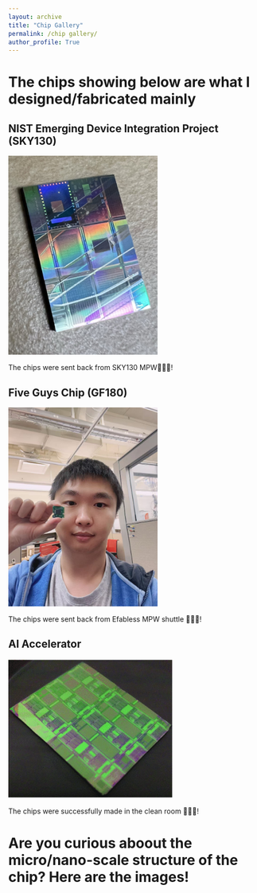```yaml
---
layout: archive
title: "Chip Gallery"
permalink: /chip gallery/
author_profile: True
---
```

# The chips showing below are what I designed/fabricated mainly

## NIST Emerging Device Integration Project (SKY130)

<img src="../images/sky130_NIST.JPG" width="300" height="400">


The chips were sent back from SKY130 MPW🎉🎉🎉!


## Five Guys Chip (GF180)

<!--img src="/images/chip_180.jpg"-->
<!--img src="/images/chip_180.jpg" style="max-height: 50px; max-width: 50px;" /-->
<img src="../images/chip_180.jpg" width="300" height="400">

The chips were sent back from Efabless MPW shuttle 🎉🎉🎉!


## AI Accelerator
<!--img src="/images/memristor_accel.png" width="300" height="400"-->
<img src="../images/memristor_accel.png">

The chips were successfully made in the clean room 🎉🎉🎉!


# Are you curious aboout the micro/nano-scale structure of the chip? Here are the images!

